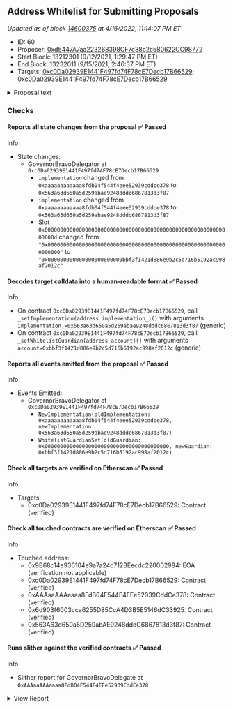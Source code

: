 ## Address Whitelist for Submitting Proposals 

_Updated as of block [14600375](https://etherscan.io/block/14600375) at 4/16/2022, 11:14:07 PM ET_

- ID: 60
- Proposer: [0xd5447A7aa223268398CF7c38c2c580622CC98772](https://etherscan.io/address/0xd5447A7aa223268398CF7c38c2c580622CC98772)
- Start Block: 13212301 (9/12/2021, 1:29:47 PM ET)
- End Block: 13232011 (9/15/2021, 2:46:37 PM ET)
- Targets: [0xc0Da02939E1441F497fd74F78cE7Decb17B66529](https://etherscan.io/address/0xc0Da02939E1441F497fd74F78cE7Decb17B66529#code); [0xc0Da02939E1441F497fd74F78cE7Decb17B66529](https://etherscan.io/address/0xc0Da02939E1441F497fd74F78cE7Decb17B66529#code)

<details>
  <summary>Proposal text</summary>

> # Address Whitelist for Submitting Proposals 
> Right now, to make a proposal, a contributor must have (or have delegated to them) 65k COMP. This threshold is a good spam deflection mechanism, but creates a burdensome hurdle for some contributors.
> 
> In additional to keeping the 65k COMP threshold, we propose including a whitelist of contributor addresses, managed by the community multisig, who will always have the right to submit proposals, regardless of the # of COMP delegated to them, relieving a pain point in the current contributor experience.
> 
> Arr00 wrote the updated code, wrote tests/simulations, and did a bug bounty program. The overall code change is relatively small.
> 
> Changes: https://github.com/compound-finance/compound-protocol/pull/149/files
> 
> Forum discussion: https://www.comp.xyz/t/whitelist-of-addresses-that-can-create-proposals/1996
</details>

### Checks
#### Reports all state changes from the proposal ✅ Passed
  




Info:
- State changes:
    - GovernorBravoDelegator at `0xc0Da02939E1441F497fd74F78cE7Decb17B66529`
        - `implementation` changed from `0xaaaaaaaaaaaa8fdb04f544f4eee52939cddce378` to `0x563a63d650a5d259abae9248dddc6867813d3f87`
        - `implementation` changed from `0xaaaaaaaaaaaa8fdb04f544f4eee52939cddce378` to `0x563a63d650a5d259abae9248dddc6867813d3f87`
        - Slot `0x000000000000000000000000000000000000000000000000000000000000000d` changed from `"0x0000000000000000000000000000000000000000000000000000000000000000"` to `"0x000000000000000000000000bbf3f1421d886e9b2c5d716b5192ac998af2012c"`

#### Decodes target calldata into a human-readable format ✅ Passed
  




Info:
- On contract `0xc0Da02939E1441F497fd74F78cE7Decb17B66529`, call `_setImplementation(address implementation_)()` with arguments `implementation_=0x563a63d650a5d259abae9248dddc6867813d3f87` (generic)
- On contract `0xc0Da02939E1441F497fd74F78cE7Decb17B66529`, call `_setWhitelistGuardian(address account)()` with arguments `account=0xbbf3f1421d886e9b2c5d716b5192ac998af2012c` (generic)

#### Reports all events emitted from the proposal ✅ Passed
  




Info:
- Events Emitted:
    - GovernorBravoDelegator at `0xc0Da02939E1441F497fd74F78cE7Decb17B66529`
        - `NewImplementation(oldImplementation: 0xaaaaaaaaaaaa8fdb04f544f4eee52939cddce378, newImplementation: 0x563a63d650a5d259abae9248dddc6867813d3f87)`
        - `WhitelistGuardianSet(oldGuardian: 0x0000000000000000000000000000000000000000, newGuardian: 0xbbf3f1421d886e9b2c5d716b5192ac998af2012c)`

#### Check all targets are verified on Etherscan ✅ Passed
  




Info:
- Targets:
    - 0xc0Da02939E1441F497fd74F78cE7Decb17B66529: Contract (verified)

#### Check all touched contracts are verified on Etherscan ✅ Passed
  




Info:
- Touched address:
    - 0x9B68c14e936104e9a7a24c712BEecdc220002984: EOA (verification not applicable)
    - 0xc0Da02939E1441F497fd74F78cE7Decb17B66529: Contract (verified)
    - 0xAAAaaAAAaaaa8FdB04F544F4EEe52939CddCe378: Contract (verified)
    - 0x6d903f6003cca6255D85CcA4D3B5E5146dC33925: Contract (verified)
    - 0x563A63d650a5D259abAE9248dddC6867813d3f87: Contract (verified)

#### Runs slither against the verified contracts ✅ Passed
  




Info:
- Slither report for GovernorBravoDelegate at `0xAAAaaAAAaaaa8FdB04F544F4EEe52939CddCe378`

<details>
<summary>View Report</summary>

```
Warning: contracts/Governance/GovernorBravoInterfaces.sol:2:1: Warning: Experimental features are turned on. Do not use experimental features on live deployments.
pragma experimental ABIEncoderV2;
^-------------------------------^

Warning: contracts/Governance/GovernorBravoDelegate.sol:2:1: Warning: Experimental features are turned on. Do not use experimental features on live deployments.
pragma experimental ABIEncoderV2;
^-------------------------------^


[91m
GovernorBravoDelegate.execute(uint256) (contracts/Governance/GovernorBravoDelegate.sol#141-149) sends eth to arbitrary user
	Dangerous calls:
	- timelock.executeTransaction.value(proposal.values[i])(proposal.targets[i],proposal.values[i],proposal.signatures[i],proposal.calldatas[i],proposal.eta) (contracts/Governance/GovernorBravoDelegate.sol#146)
Reference: https://github.com/crytic/slither/wiki/Detector-Documentation#functions-that-send-ether-to-arbitrary-destinations[0m
[93m
Reentrancy in GovernorBravoDelegate._initiate(address) (contracts/Governance/GovernorBravoDelegate.sol#323-329):
	External calls:
	- proposalCount = GovernorAlpha(governorAlpha).proposalCount() (contracts/Governance/GovernorBravoDelegate.sol#326)
	State variables written after the call(s):
	- initialProposalId = proposalCount (contracts/Governance/GovernorBravoDelegate.sol#327)
Reference: https://github.com/crytic/slither/wiki/Detector-Documentation#reentrancy-vulnerabilities-1[0m
[93m
GovernorBravoDelegate.queueOrRevertInternal(address,uint256,string,bytes,uint256) (contracts/Governance/GovernorBravoDelegate.sol#132-135) ignores return value by timelock.queueTransaction(target,value,signature,data,eta) (contracts/Governance/GovernorBravoDelegate.sol#134)
GovernorBravoDelegate.execute(uint256) (contracts/Governance/GovernorBravoDelegate.sol#141-149) ignores return value by timelock.executeTransaction.value(proposal.values[i])(proposal.targets[i],proposal.values[i],proposal.signatures[i],proposal.calldatas[i],proposal.eta) (contracts/Governance/GovernorBravoDelegate.sol#146)
Reference: https://github.com/crytic/slither/wiki/Detector-Documentation#unused-return[0m
[92m
GovernorBravoDelegate.initialize(address,address,uint256,uint256,uint256) (contracts/Governance/GovernorBravoDelegate.sol#49-63) should emit an event for: 
	- votingPeriod = votingPeriod_ (contracts/Governance/GovernorBravoDelegate.sol#60) 
	- votingDelay = votingDelay_ (contracts/Governance/GovernorBravoDelegate.sol#61) 
	- proposalThreshold = proposalThreshold_ (contracts/Governance/GovernorBravoDelegate.sol#62) 
GovernorBravoDelegate._initiate(address) (contracts/Governance/GovernorBravoDelegate.sol#323-329) should emit an event for: 
	- proposalCount = GovernorAlpha(governorAlpha).proposalCount() (contracts/Governance/GovernorBravoDelegate.sol#326) 
	- initialProposalId = proposalCount (contracts/Governance/GovernorBravoDelegate.sol#327) 
Reference: https://github.com/crytic/slither/wiki/Detector-Documentation#missing-events-arithmetic[0m
[92m
GovernorBravoDelegate._setPendingAdmin(address).newPendingAdmin (contracts/Governance/GovernorBravoDelegate.sol#336) lacks a zero-check on :
		- pendingAdmin = newPendingAdmin (contracts/Governance/GovernorBravoDelegate.sol#344)
Reference: https://github.com/crytic/slither/wiki/Detector-Documentation#missing-zero-address-validation[0m
[92m
GovernorBravoDelegate.queueOrRevertInternal(address,uint256,string,bytes,uint256) (contracts/Governance/GovernorBravoDelegate.sol#132-135) has external calls inside a loop: require(bool,string)(! timelock.queuedTransactions(keccak256(bytes)(abi.encode(target,value,signature,data,eta))),GovernorBravo::queueOrRevertInternal: identical proposal action already queued at eta) (contracts/Governance/GovernorBravoDelegate.sol#133)
GovernorBravoDelegate.queueOrRevertInternal(address,uint256,string,bytes,uint256) (contracts/Governance/GovernorBravoDelegate.sol#132-135) has external calls inside a loop: timelock.queueTransaction(target,value,signature,data,eta) (contracts/Governance/GovernorBravoDelegate.sol#134)
GovernorBravoDelegate.execute(uint256) (contracts/Governance/GovernorBravoDelegate.sol#141-149) has external calls inside a loop: timelock.executeTransaction.value(proposal.values[i])(proposal.targets[i],proposal.values[i],proposal.signatures[i],proposal.calldatas[i],proposal.eta) (contracts/Governance/GovernorBravoDelegate.sol#146)
GovernorBravoDelegate.cancel(uint256) (contracts/Governance/GovernorBravoDelegate.sol#155-167) has external calls inside a loop: timelock.cancelTransaction(proposal.targets[i],proposal.values[i],proposal.signatures[i],proposal.calldatas[i],proposal.eta) (contracts/Governance/GovernorBravoDelegate.sol#163)
Reference: https://github.com/crytic/slither/wiki/Detector-Documentation/#calls-inside-a-loop[0m
[92m
GovernorBravoDelegate.propose(address[],uint256[],string[],bytes[],string) (contracts/Governance/GovernorBravoDelegate.sol#74-115) uses timestamp for comparisons
	Dangerous comparisons:
	- latestProposalId != 0 (contracts/Governance/GovernorBravoDelegate.sol#83)
GovernorBravoDelegate.queueOrRevertInternal(address,uint256,string,bytes,uint256) (contracts/Governance/GovernorBravoDelegate.sol#132-135) uses timestamp for comparisons
	Dangerous comparisons:
	- require(bool,string)(! timelock.queuedTransactions(keccak256(bytes)(abi.encode(target,value,signature,data,eta))),GovernorBravo::queueOrRevertInternal: identical proposal action already queued at eta) (contracts/Governance/GovernorBravoDelegate.sol#133)
GovernorBravoDelegate.state(uint256) (contracts/Governance/GovernorBravoDelegate.sol#194-214) uses timestamp for comparisons
	Dangerous comparisons:
	- require(bool,string)(proposalCount >= proposalId && proposalId > initialProposalId,GovernorBravo::state: invalid proposal id) (contracts/Governance/GovernorBravoDelegate.sol#195)
	- block.timestamp >= add256(proposal.eta,timelock.GRACE_PERIOD()) (contracts/Governance/GovernorBravoDelegate.sol#209)
GovernorBravoDelegate.add256(uint256,uint256) (contracts/Governance/GovernorBravoDelegate.sol#372-376) uses timestamp for comparisons
	Dangerous comparisons:
	- require(bool,string)(c >= a,addition overflow) (contracts/Governance/GovernorBravoDelegate.sol#374)
Reference: https://github.com/crytic/slither/wiki/Detector-Documentation#block-timestamp[0m
[92m
GovernorBravoDelegate.getChainIdInternal() (contracts/Governance/GovernorBravoDelegate.sol#383-387) uses assembly
	- INLINE ASM (contracts/Governance/GovernorBravoDelegate.sol#385)
Reference: https://github.com/crytic/slither/wiki/Detector-Documentation#assembly-usage[0m
[92m
GovernorBravoDelegate.castVoteInternal(address,uint256,uint8) (contracts/Governance/GovernorBravoDelegate.sol#255-276) compares to a boolean constant:
	-require(bool,string)(receipt.hasVoted == false,GovernorBravo::castVoteInternal: voter already voted) (contracts/Governance/GovernorBravoDelegate.sol#260)
Reference: https://github.com/crytic/slither/wiki/Detector-Documentation#boolean-equality[0m
[92m
Function GovernorBravoDelegate._setVotingDelay(uint256) (contracts/Governance/GovernorBravoDelegate.sol#282-289) is not in mixedCase
Function GovernorBravoDelegate._setVotingPeriod(uint256) (contracts/Governance/GovernorBravoDelegate.sol#295-302) is not in mixedCase
Function GovernorBravoDelegate._setProposalThreshold(uint256) (contracts/Governance/GovernorBravoDelegate.sol#309-316) is not in mixedCase
Function GovernorBravoDelegate._initiate(address) (contracts/Governance/GovernorBravoDelegate.sol#323-329) is not in mixedCase
Function GovernorBravoDelegate._setPendingAdmin(address) (contracts/Governance/GovernorBravoDelegate.sol#336-348) is not in mixedCase
Function GovernorBravoDelegate._acceptAdmin() (contracts/Governance/GovernorBravoDelegate.sol#354-370) is not in mixedCase
Constant GovernorBravoDelegate.quorumVotes (contracts/Governance/GovernorBravoDelegate.sol#30) is not in UPPER_CASE_WITH_UNDERSCORES
Constant GovernorBravoDelegate.proposalMaxOperations (contracts/Governance/GovernorBravoDelegate.sol#33) is not in UPPER_CASE_WITH_UNDERSCORES
Function TimelockInterface.GRACE_PERIOD() (contracts/Governance/GovernorBravoInterfaces.sol#167) is not in mixedCase
Reference: https://github.com/crytic/slither/wiki/Detector-Documentation#conformance-to-solidity-naming-conventions[0m
[92m
Variable GovernorBravoDelegate.MAX_PROPOSAL_THRESHOLD (contracts/Governance/GovernorBravoDelegate.sol#15) is too similar to GovernorBravoDelegate.MIN_PROPOSAL_THRESHOLD (contracts/Governance/GovernorBravoDelegate.sol#12)
Reference: https://github.com/crytic/slither/wiki/Detector-Documentation#variable-names-are-too-similar[0m
[92m
GovernorBravoDelegate.slitherConstructorConstantVariables() (contracts/Governance/GovernorBravoDelegate.sol#6-389) uses literals with too many digits:
	- MAX_PROPOSAL_THRESHOLD = 100000e18 (contracts/Governance/GovernorBravoDelegate.sol#15)
GovernorBravoDelegate.slitherConstructorConstantVariables() (contracts/Governance/GovernorBravoDelegate.sol#6-389) uses literals with too many digits:
	- quorumVotes = 400000e18 (contracts/Governance/GovernorBravoDelegate.sol#30)
Reference: https://github.com/crytic/slither/wiki/Detector-Documentation#too-many-digits[0m
[92m
GovernorBravoDelegatorStorage.implementation (contracts/Governance/GovernorBravoInterfaces.sol#53) should be constant
Reference: https://github.com/crytic/slither/wiki/Detector-Documentation#state-variables-that-could-be-declared-constant[0m
[92m
initialize(address,address,uint256,uint256,uint256) should be declared external:
	- GovernorBravoDelegate.initialize(address,address,uint256,uint256,uint256) (contracts/Governance/GovernorBravoDelegate.sol#49-63)
propose(address[],uint256[],string[],bytes[],string) should be declared external:
	- GovernorBravoDelegate.propose(address[],uint256[],string[],bytes[],string) (contracts/Governance/GovernorBravoDelegate.sol#74-115)
Reference: https://github.com/crytic/slither/wiki/Detector-Documentation#public-function-that-could-be-declared-external[0m
0xAAAaaAAAaaaa8FdB04F544F4EEe52939CddCe378 analyzed (7 contracts with 77 detectors), 32 result(s) found
```

</details>


